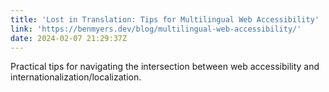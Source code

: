 ```yaml
---
title: 'Lost in Translation: Tips for Multilingual Web Accessibility'
link: 'https://benmyers.dev/blog/multilingual-web-accessibility/'
date: 2024-02-07 21:29:37Z
---
```


Practical tips for navigating the intersection between web accessibility and internationalization/localization.
